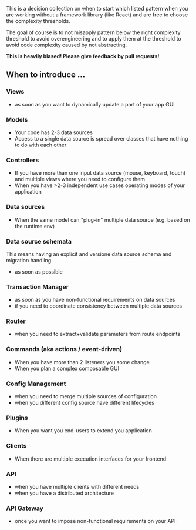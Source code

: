 This is a decision collection on when to start which listed pattern when you 
are working without a framework library (like React) and are free to choose the
complexity thresholds.

The goal of course is to not misapply pattern below the right complexity threshold
to avoid overengineering and to apply them at the threshold to avoid code complexity
caused by not abstracting.

**This is heavily biased! Please give feedback by pull requests!**

## When to introduce ...

### Views

- as soon as you want to dynamically update a part of your app GUI

### Models

- Your code has 2-3 data sources
- Access to a single data source is spread over classes that have nothing to do with each other

### Controllers

- If you have more than one input data source (mouse, keyboard, touch) and multiple views where
  you need to configure them
- When you have >2-3 independent use cases operating modes of your application

### Data sources

- When the same model can "plug-in" multiple data source (e.g. based on the runtime env)

### Data source schemata

This means having an explicit and versione data source schema and migration handling.

- as soon as possible

### Transaction Manager

- as soon as you have non-functional requirements on data sources
- if you need to coordinate consistency between multiple data sources

### Router

- when you need to extract+validate parameters from route endpoints

### Commands (aka actions / event-driven)

- When you have more than 2 listeners you some change
- When you plan a complex composable GUI

### Config Management

- when you need to merge multiple sources of configuration
- when you different config source have different lifecycles

### Plugins

- When you want you end-users to extend you application

### Clients

- When there are multiple execution interfaces for your frontend

### API

- when you have multiple clients with different needs
- when you have a distributed architecture

### API Gateway

- once you want to impose non-functional requirements on your API
